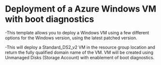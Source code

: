 # Deployment of a Azure Windows VM with boot diagnostics


-This template allows you to deploy a Windows VM using a few different options for the Windows version, using the latest patched version.

-This will deploy a Standard_DS2_v2 VM in the resource group location and return the fully qualified domain name of the VM.
VM will be created using Unmanaged Disks (Storage Account) with enablement of boot diagnostics.
